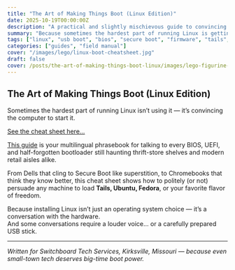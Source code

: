```yaml
---
title: "The Art of Making Things Boot (Linux Edition)"
date: 2025-10-19T00:00:00Z
description: "A practical and slightly mischievous guide to convincing stubborn computers to boot Linux — whether Tails, Ubuntu, Fedora, or anything else with a penguin."
summary: "Because sometimes the hardest part of running Linux is getting the machine to start it."
tags: ["linux", "usb boot", "bios", "secure boot", "firmware", "tails", "ubuntu", "fedora"]
categories: ["guides", "field manual"]
cover: "/images/lego/linux-boot-cheatsheet.jpg"
draft: false
cover: /posts/the-art-of-making-things-boot-linux/images/lego-figurine-shows-the-art-of-booting-computers.jpg
---
```


## The Art of Making Things Boot (Linux Edition)

Sometimes the hardest part of running Linux isn’t using it — it’s convincing the computer to start it.

[See the cheat sheet here...](/guides/boot-from-usb-every-major-system/)

[This guide](/posts/boot-from-usb-every-major-system/) is your multilingual phrasebook for talking to every BIOS, UEFI, and half-forgotten bootloader still haunting thrift-store shelves and modern retail aisles alike.

From Dells that cling to Secure Boot like superstition, to Chromebooks that think they know better, this cheat sheet shows how to politely (or not) persuade any machine to load **Tails, Ubuntu, Fedora**, or your favorite flavor of freedom.

Because installing Linux isn’t just an operating system choice — it’s a conversation with the hardware.  
And some conversations require a louder voice… or a carefully prepared USB stick.

---

*Written for Switchboard Tech Services, Kirksville, Missouri — because even small-town tech deserves big-time boot power.*
